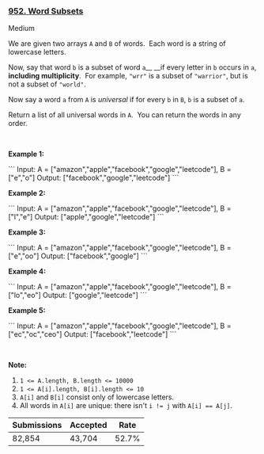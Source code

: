 ### [952. Word Subsets](https://leetcode.com/problems/word-subsets/)

Medium

We are given two arrays `` A `` and `` B `` of words.  Each word is a string of lowercase letters.

Now, say that word `` b `` is a subset of word `` a ``__ __if every letter in `` b `` occurs in `` a ``, __including multiplicity__.  For example, `` "wrr" `` is a subset of `` "warrior" ``, but is not a subset of `` "world" ``.

Now say a word `` a `` from `` A `` is _universal_ if for every `` b `` in `` B ``, `` b `` is a subset of `` a ``. 

Return a list of all universal words in `` A ``.  You can return the words in any order.

 

<div>
<p><strong>Example 1:</strong></p>
```
Input: A = <span id="example-input-1-1">["amazon","apple","facebook","google","leetcode"]</span>, B = <span id="example-input-1-2">["e","o"]</span>
Output: <span id="example-output-1">["facebook","google","leetcode"]</span>
```
<div>
<p><strong>Example 2:</strong></p>
```
Input: A = <span id="example-input-2-1">["amazon","apple","facebook","google","leetcode"]</span>, B = <span id="example-input-2-2">["l","e"]</span>
Output: <span id="example-output-2">["apple","google","leetcode"]</span>
```
<div>
<p><strong>Example 3:</strong></p>
```
Input: A = <span id="example-input-3-1">["amazon","apple","facebook","google","leetcode"]</span>, B = <span id="example-input-3-2">["e","oo"]</span>
Output: <span id="example-output-3">["facebook","google"]</span>
```
<div>
<p><strong>Example 4:</strong></p>
```
Input: A = <span id="example-input-4-1">["amazon","apple","facebook","google","leetcode"]</span>, B = <span id="example-input-4-2">["lo","eo"]</span>
Output: <span id="example-output-4">["google","leetcode"]</span>
```
<div>
<p><strong>Example 5:</strong></p>
```
Input: A = <span id="example-input-5-1">["amazon","apple","facebook","google","leetcode"]</span>, B = <span id="example-input-5-2">["ec","oc","ceo"]</span>
Output: <span id="example-output-5">["facebook","leetcode"]</span>
```
<p> </p>
<p><strong>Note:</strong></p>
<ol>
<li><code>1 <= A.length, B.length <= 10000</code></li>
<li><code>1 <= A[i].length, B[i].length <= 10</code></li>
<li><code>A[i]</code> and <code>B[i]</code> consist only of lowercase letters.</li>
<li>All words in <code>A[i]</code> are unique: there isn't <code>i != j</code> with <code>A[i] == A[j]</code>.</li>
</ol>
</div>
</div>
</div>
</div>
</div>

| Submissions    | Accepted     | Rate   |
| -------------- | ------------ | ------ |
| 82,854 | 43,704 | 52.7% |